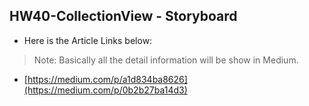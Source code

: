 ##  HW40-CollectionView - Storyboard
* Here is the Article Links below:

> Note: Basically all the detail information will be show in Medium.
* [https://medium.com/p/a1d834ba8626](https://medium.com/p/0b2b27ba14d3)
